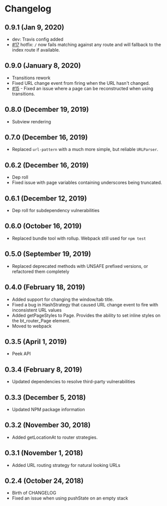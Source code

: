 # Changelog

## 0.9.1 (Jan 9, 2020)
- dev: Travis config added
- [#17](https://github.com/breautek/router/pull/17) hotfix: `/` now fails matching against any route and will fallback to the index route if available.

## 0.9.0 (January 8, 2020)
- Transitions rework
- Fixed URL change event from firing when the URL hasn't changed.
- [#15](https://github.com/breautek/router/pull/15) - Fixed an issue where a page can be reconstructed when using transitions.

## 0.8.0 (December 19, 2019)
- Subview rendering

## 0.7.0 (December 16, 2019)
- Replaced `url-pattern` with a much more simple, but reliable `URLParser`.

## 0.6.2 (December 16, 2019)
- Dep roll
- Fixed issue with page variables containing underscores being truncated.

## 0.6.1 (December 12, 2019)
- Dep roll for subdependency vulnerabilities

## 0.6.0 (October 16, 2019)
- Replaced bundle tool with rollup. Webpack still used for `npm test`

## 0.5.0 (September 19, 2019)
- Replaced deprecated methods with UNSAFE prefixed versions, or refactored them completely

## 0.4.0 (February 18, 2019)
- Added support for changing the window/tab title.
- Fixed a bug in HashStrategy that caused URL change event to fire with inconsistent URL values
- Added getPageStyles to Page. Provides the ability to set inline styles on the bt_router_Page element.
- Moved to webpack

## 0.3.5 (April 1, 2019)
- Peek API

## 0.3.4 (February 8, 2019)
- Updated dependencies to resolve third-party vulnerabilities

## 0.3.3 (December 5, 2018)
- Updated NPM package information

## 0.3.2 (November 30, 2018)
- Added getLocationAt to router strategies.

## 0.3.1 (November 1, 2018)
- Added URL routing strategy for natural looking URLs

## 0.2.4 (October 24, 2018)
- Birth of CHANGELOG
- Fixed an issue when using pushState on an empty stack
